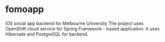 # fomoapp
iOS social app backend for Melbourne University
The project uses OpenShift cloud service for Spring Framework - based application.
It uses Hibernate and PostgreSQL for backend.

